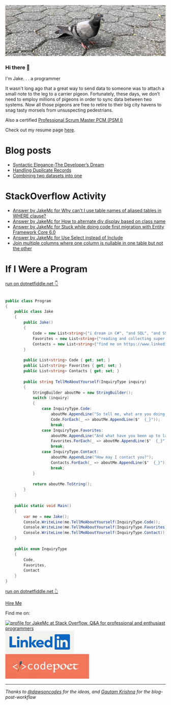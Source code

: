 [![Header](https://github.com/jakemclelland/jakemclelland/blob/main/assets/Pigeon%2020220904-02.png "Header")](https://jakemclelland.github.io/cv/)

### Hi there 👋

I'm Jake. . . a programmer

<p>It wasn't long ago that a great way to send data to someone was to attach a small note to the leg to a carrier pigeon. Fortunately, these days, we don’t need to employ millions of pigeons in order to sync data between two systems. Now all those pigeons are free to retire to their big city havens to snag tasty morsels from unsuspecting pedestrians.</p>

<p>Also a certified <a href="https://www.credly.com/badges/305cd2d9-929d-4b65-9bed-f06c3611b91f/public_url">Professional Scrum Master PCM (PSM I)</a></p>

<p>Check out my resume page <a href="https://jakemclelland.github.io/resume/">here</a>.</p>

# Blog posts
<!-- BLOG-POST-LIST:START -->
- [Syntactic Elegance-The Developer’s Dream](https://dev.to/jakemclelland/syntactic-elegance-the-developers-dream-329b)
- [Handling Duplicate Records](https://dev.to/jakemclelland/handling-duplicate-records-4l57)
- [Combining two datasets into one](https://dev.to/jakemclelland/combining-two-datasets-into-one-3826)
<!-- BLOG-POST-LIST:END -->

# StackOverflow Activity
<!-- STACKOVERFLOW:START -->
- [Answer by JakeMc for Why can&#39;t I use table names of aliased tables in WHERE clause?](https://stackoverflow.com/questions/78678900/why-cant-i-use-table-names-of-aliased-tables-in-where-clause/78679140#78679140)
- [Answer by JakeMc for How to alternate div display based on class name](https://stackoverflow.com/questions/77867345/how-to-alternate-div-display-based-on-class-name/77867544#77867544)
- [Answer by JakeMc for Stuck while doing code first migration with Entity Framework Core 6.0](https://stackoverflow.com/questions/73557508/stuck-while-doing-code-first-migration-with-entity-framework-core-6-0/73558756#73558756)
- [Answer by JakeMc for Use Select instead of Include](https://stackoverflow.com/questions/73309174/use-select-instead-of-include/73506720#73506720)
- [Join multiple columns where one column is nullable in one table but not the other](https://stackoverflow.com/questions/73493381/join-multiple-columns-where-one-column-is-nullable-in-one-table-but-not-the-othe)
<!-- STACKOVERFLOW:END -->

# If I Were a Program
<a href="https://dotnetfiddle.net/HGqeVp">run on dotnetfiddle.net :point_down:</a>
```c#

public class Program
{
	public class Jake
	{
		public Jake()
		{
			Code = new List<string>{"i dream in C#", "and SQL", "and SSIS", "my nightmares usually involve JavaScript", "but Swift and React Native seems pretty interesting"};
			Favorites = new List<string>{"reading and collecting super old books", "i'm a huge fan of the ancient art of bonsai", "i also have an aquascape aquarium"};
			Contacts = new List<string>{"find me on https://www.linkedin.com/in/jakemclelland", "or hire me at https://www.codepoetllc.com"};
		}

		public List<string> Code { get; set; }
		public List<string> Favorites { get; set; }
		public List<string> Contacts { get; set; }

		public string TellMeAboutYourself(InquiryType inquiry)
		{
			StringBuilder aboutMe = new StringBuilder();
			switch (inquiry)
			{
				case InquiryType.Code:
					aboutMe.AppendLine("So tell me, what are you doing these days?");
					Code.ForEach(_ => aboutMe.AppendLine($"  {_}"));
					break;
				case InquiryType.Favorites:
					aboutMe.AppendLine("And what have you been up to lately?");
					Favorites.ForEach(_ => aboutMe.AppendLine($"  {_}"));
					break;
				case InquiryType.Contact:
					aboutMe.AppendLine("How may I contact you?");
					Contacts.ForEach(_ => aboutMe.AppendLine($"  {_}"));
					break;
			}
			
			return aboutMe.ToString();
		}
	}

	public static void Main()
	{
		var me = new Jake();
		Console.WriteLine(me.TellMeAboutYourself(InquiryType.Code));
		Console.WriteLine(me.TellMeAboutYourself(InquiryType.Favorites));
		Console.WriteLine(me.TellMeAboutYourself(InquiryType.Contact));
	}

	public enum InquiryType
	{
		Code,
		Favorites,
		Contact
	}	
}
```
<a href="https://dotnetfiddle.net/HGqeVp">run on dotnetfiddle.net :point_up_2:</a>

<p><a href="https://forms.gle/XbNLBM1YMcb7UNzz7">Hire Me</a></p>

<p>Find me on:</p>
<a href="https://stackoverflow.com/users/2859272/jakemc"><img src="https://stackoverflow.com/users/flair/2859272.png?theme=dark" width="208" height="58" alt="profile for JakeMc at Stack Overflow, Q&amp;A for professional and enthusiast programmers" title="profile for JakeMc at Stack Overflow, Q&amp;A for professional and enthusiast programmers"></a>

<div class="badge-base LI-profile-badge" data-locale="en_US" data-size="large" data-theme="dark" data-type="VERTICAL" data-vanity="jakemclelland" data-version="v1"><a class="badge-base__link LI-simple-link" href="https://www.linkedin.com/in/jakemclelland?trk=profile-badge"><img alt="Linked In Logo" src="https://github.com/jakemclelland/jakemclelland/blob/main/assets/linked-in-logo.jpg"></a></div>

<div>
   <a href="https://www.codepoetllc.com"><img alt="Codepoet Logo" src="https://github.com/jakemclelland/jakemclelland/blob/main/assets/codepoet-logo.jpg"></a>
</div>

---
      
<div>
	<i>Thanks to <a href="https://dev.to/dawsoncodes">@dawsoncodes</a> for the ideas, and <a href="https://github.com/gautamkrishnar">Gautam Krishna</a> for the blog-post-workflow</i>
</div>
